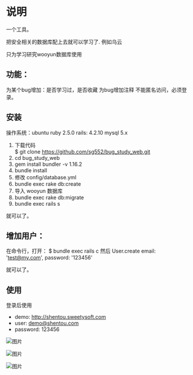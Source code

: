 # 说明

一个工具。

把安全相关的数据库配上去就可以学习了. 例如乌云

只为学习研究wooyun数据库使用

## 功能：

为某个bug增加：是否学习过，是否收藏
为bug增加注释
不能匿名访问，必须登录。

## 安装

操作系统：ubuntu 
ruby 2.5.0
rails: 4.2.10
mysql 5.x

1. 下载代码  
$ git clone https://github.com/sg552/bug_study_web.git
2. cd bug_study_web
3. gem install bundler -v 1.16.2
3. bundle install
4. 修改 config/database.yml
6. bundle exec rake db:create
7. 导入 wooyun 数据库
8. bundle exec rake db:migrate
9. bundle exec rails s 

就可以了。

## 增加用户：

在命令行，打开： $ bundle exec rails c 
然后 User.create email: 'test@my.com', password: '123456'

就可以了。

## 使用

登录后使用

- demo:  http://shentou.sweetysoft.com
- user: demo@shentou.com
- password:  123456

![图片](https://user-images.githubusercontent.com/234533/145322223-72fb41a7-ff70-4e46-a0b6-891e518be8bf.png)

![图片](https://user-images.githubusercontent.com/234533/145322300-2a96dc1c-5325-4b29-9bc1-cd62c6c80387.png)

![图片](https://user-images.githubusercontent.com/234533/145322330-bf732d55-4c8e-4bff-b530-93169c6eaf79.png)


